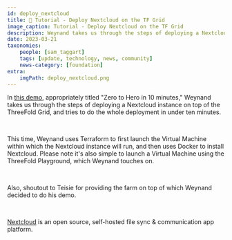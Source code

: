 ```yaml
---
id: deploy_nextcloud
title: 📝 Tutorial - Deploy Nextcloud on the TF Grid
image_caption: Tutorial - Deploy Nextcloud on the TF Grid
description: Weynand takes us through the steps of deploying a Nextcloud instance on top of the ThreeFold Grid, and tries to do the whole deployment in under ten minutes.
date: 2023-03-21
taxonomies:
    people: [sam_taggart]
    tags: [update, technology, news, community]
    news-category: [foundation]
extra:
    imgPath: deploy_nextcloud.png
---
```


In [this demo](https://youtu.be/DIhfSRKAKHw), appropriately titled "Zero to Hero in 10 minutes," Weynand takes us through the steps of deploying a Nextcloud instance on top of the ThreeFold Grid, and tries to do the whole deployment in under ten minutes.

<br/> 

This time, Weynand uses Terraform to first launch the Virtual Machine within which the Nextcloud instance will run, and then uses Docker to install Nextcloud. Please note it's also simple to launch a Virtual Machine using the ThreeFold Playground, which Weynand touches on.

<br/> 

Also, shoutout to Teisie for providing the farm on top of which Weynand decided to do his demo.

<br/> 

[Nextcloud](https://nextcloud.com/) is an open source, self-hosted file sync & communication app platform.